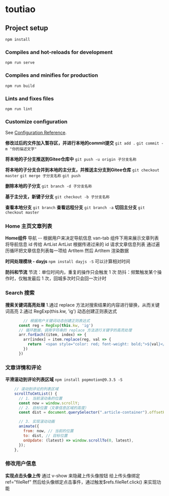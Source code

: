 # toutiao

## Project setup
```
npm install
```

### Compiles and hot-reloads for development
```
npm run serve
```

### Compiles and minifies for production
```
npm run build
```

### Lints and fixes files
```
npm run lint
```

### Customize configuration
See [Configuration Reference](https://cli.vuejs.org/config/).

**修改过后的文件加入暂存区，并进行本地的commit提交**
`git add .`
`git commit -m "你的描述文字"`

**将本地的子分支推送到Gitee仓库中**
`git push -u origin 子分支名称`

**将本地的子分支合并到本地的主分支，并推送主分支到Gitee仓库**
`git checkout master`
`git merge 子分支名称`
`git push`

**删除本地的子分支**
`git branch -d 子分支名称`

**基于主分支，新键子分支**
`git checkout -b 子分支名称`

**查看本地分支**
`git branch`
**查看远程分支**
`git branch -a`
**切回主分支**
`git checkout master`

### Home 主页文章列表
**Home组件**
导航 -- 根据用户来决定导航信息
van-tab 组件下用来展示文章列表 将导航信息 id 传给 ArtList
ArtList 根据传递过来的 id 请求文章信息列表
通过遍历循环把文章信息列表每一项给 ArtItem 然后 ArtItem 渲染数据

**时间处理模块 - dayjs**
`npm install dayjs -S`
可以计算相对时间

**防抖和节流**
节流：单位时间内，重复的操作只会触发 1 次
防抖：频繁触发某个操作时，仅触发最后 1 次，回城多次时只会回一次计时

### Search 搜索
**搜索关键词高亮处理**
1.通过 replace 方法对搜索结果的内容进行替换，从而关键词高亮
2.通过 RegExp(this.kw, 'ig') 动态创建正则表达式
``` js
        // 根据用户关键词动态创建正则表达式
      const reg = RegExp(this.kw, 'ig')
      // 循环数据，调用字符串的 replace 方法进行关键字的高亮处理
      arr.forEach((item, index) => {
        arr[index] = item.replace(reg, val => {
          return `<span style="color: red; font-weight: bold;">${val}</span>`
        })
      }) 
```

### 文章详情和评论
**平滑滚动到评论列表区域**
`npm install popmotion@9.3.5 -S`
```js
    // 滚动到评论的列表区域
    scrollToCmtList() {
      // 1. 当前滚动条的位置
      const now = window.scrollY;
      // 2. 目标位置（文章信息区域的高度）
      const dist = document.querySelector(".article-container").offsetHeight;

      // 3. 实现滚动动画
      animate({
        from: now, // 当前的位置
        to: dist, // 目标位置
        onUpdate: (latest) => window.scrollTo(0, latest),
      });
    },
```

### 修改用户信息
**实现点击头像上传**
通过 v-show 来隐藏上传头像按钮
给上传头像绑定 ref="fileRef"
然后给头像绑定点击事件，通过触发$refs.fileRef.click() 来实现功能

